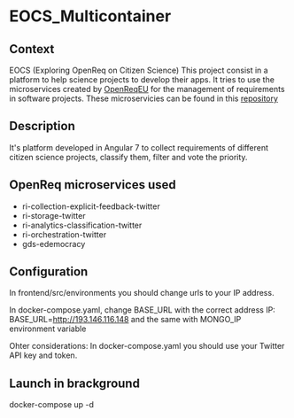 # EOCS_Multicontainer

## Context
EOCS (Exploring OpenReq on Citizen Science)
This project consist in a platform to help science projects to develop their apps.
It tries to use the microservices created by [OpenReqEU](https://openreq.eu) for the management of requirements in software projects. These microservicies can be found in this [repository](https://github.com/OpenReqEU/OpenReq)

## Description
It's platform developed in Angular 7 to collect requirements of different citizen science projects, classify them, filter and vote the priority. 

## OpenReq microservices used
* ri-collection-explicit-feedback-twitter
* ri-storage-twitter
* ri-analytics-classification-twitter
* ri-orchestration-twitter
* gds-edemocracy

## Configuration

In frontend/src/environments you should change urls to your IP address.

In docker-compose.yaml, change BASE_URL with the correct address IP: BASE_URL=http://193.146.116.148 and the same with MONGO_IP environment variable

Ohter considerations: 
In docker-compose.yaml you should use your Twitter API key and token.

## Launch in brackground
docker-compose up -d

